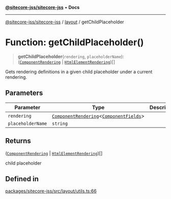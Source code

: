 [**@sitecore-jss/sitecore-jss**](../../README.md) • **Docs**

***

[@sitecore-jss/sitecore-jss](../../README.md) / [layout](../README.md) / getChildPlaceholder

# Function: getChildPlaceholder()

> **getChildPlaceholder**(`rendering`, `placeholderName`): ([`ComponentRendering`](../interfaces/ComponentRendering.md) \| [`HtmlElementRendering`](../interfaces/HtmlElementRendering.md))[]

Gets rendering definitions in a given child placeholder under a current rendering.

## Parameters

| Parameter | Type | Description |
| ------ | ------ | ------ |
| `rendering` | [`ComponentRendering`](../interfaces/ComponentRendering.md)\<[`ComponentFields`](../interfaces/ComponentFields.md)\> |  |
| `placeholderName` | `string` |  |

## Returns

([`ComponentRendering`](../interfaces/ComponentRendering.md) \| [`HtmlElementRendering`](../interfaces/HtmlElementRendering.md))[]

child placeholder

## Defined in

[packages/sitecore-jss/src/layout/utils.ts:66](https://github.com/Sitecore/jss/blob/e262abe22bc8a139a1918b5a0c59cdb2b7252133/packages/sitecore-jss/src/layout/utils.ts#L66)
